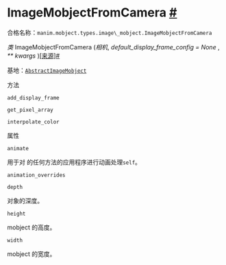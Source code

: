 # ImageMobjectFromCamera [#](#imagemobjectfromcamera "此标题的固定链接")

合格名称：`manim.mobject.types.image\_mobject.ImageMobjectFromCamera`

_类_ ImageMobjectFromCamera (_相机_, _default_display_frame_config = None_ , _\*\* kwargs_ )[\[来源\]](../_modules/manim/mobject/types/image_mobject.html#ImageMobjectFromCamera)[#](#manim.mobject.types.image_mobject.ImageMobjectFromCamera "此定义的固定链接")

基地：[`AbstractImageMobject`](manim.mobject.types.image_mobject.AbstractImageMobject.html#manim.mobject.types.image_mobject.AbstractImageMobject "manim.mobject.types.image_mobject.AbstractImageMobject")

方法

`add_display_frame`

`get_pixel_array`

`interpolate_color`

属性

`animate`

用于对 的任何方法的应用程序进行动画处理`self`。

`animation_overrides`

`depth`

对象的深度。

`height`

mobject 的高度。

`width`

mobject 的宽度。

